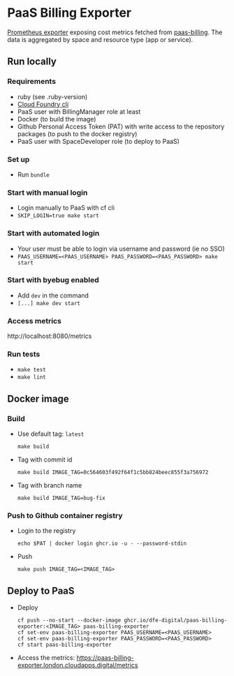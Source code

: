 # PaaS Billing Exporter

[Prometheus exporter](https://prometheus.io/docs/instrumenting/exporters/) exposing cost metrics fetched from
[paas-billing](https://github.com/alphagov/paas-billing). The data is aggregated by space and resource type (app or service).

## Run locally

### Requirements
- ruby (see .ruby-version)
- [Cloud Foundry cli](https://github.com/cloudfoundry/cli)
- PaaS user with BillingManager role at least
- Docker (to build the image)
- Github Personal Access Token (PAT) with write access to the repository packages (to push to the docker registry)
- PaaS user with SpaceDeveloper role (to deploy to PaaS)

### Set up
- Run `bundle`

### Start with manual login
- Login manually to PaaS with cf cli
- `SKIP_LOGIN=true make start`

### Start with automated login
- Your user must be able to login via username and password (ie no SSO)
- `PAAS_USERNAME=<PAAS_USERNAME> PAAS_PASSWORD=<PAAS_PASSWORD> make start`

### Start with byebug enabled
- Add `dev` in the command
- `[...] make dev start`

### Access metrics
http://localhost:8080/metrics

### Run tests
- `make test`
- `make lint`

## Docker image
### Build
- Use default tag: `latest`
  ```
  make build
  ```
- Tag with commit id
  ```
  make build IMAGE_TAG=0c564603f492f64f1c5bb824beec855f3a756972
  ```
- Tag with branch name
  ```
  make build IMAGE_TAG=bug-fix
  ```

### Push to Github container registry
- Login to the registry
  ```
  echo $PAT | docker login ghcr.io -u - --password-stdin
  ```
- Push
  ```
  make push IMAGE_TAG=<IMAGE_TAG>
  ```

## Deploy to PaaS
- Deploy
  ```
  cf push --no-start --docker-image ghcr.io/dfe-digital/paas-billing-exporter:<IMAGE_TAG> paas-billing-exporter
  cf set-env paas-billing-exporter PAAS_USERNAME=<PAAS_USERNAME>
  cf set-env paas-billing-exporter PAAS_PASSWORD=<PAAS_PASSWORD>
  cf start paas-billing-exporter
  ```
- Access the metrics: https://paas-billing-exporter.london.cloudapps.digital/metrics
